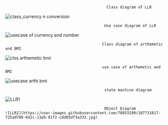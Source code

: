                                                  Class diagram of LLR
 ![class_currency n conversion](https://user-images.githubusercontent.com/78848632/107731074-088dfe00-6d1b-11eb-9c02-2be7931c631e.jpg)
 
                                                Use case diagram of LLR
                                     
![usecase of currency and number](https://user-images.githubusercontent.com/78848632/107731156-3f641400-6d1b-11eb-9701-7f08a7bd4553.jpg)

                                               Class diagram of arthemetic and BMI
             
 ![clss arthemetic bmi](https://user-images.githubusercontent.com/78853339/107731380-db8e1b00-6d1b-11eb-9955-b3473b92b4b8.jpg)
 
 
                                               use case of arthemetic and BMI
                                               
 ![usecase arthi bmi](https://user-images.githubusercontent.com/78853339/107731482-1b550280-6d1c-11eb-983a-f5a876f27936.jpg)
 
                                                state machine diagram 
  ![LLR1](https://user-images.githubusercontent.com/78853299/107731614-71c24100-6d1c-11eb-9012-1e222a337f2d.jpg)
      
                                                Object Diagram                                             
    ![LLR2](https://user-images.githubusercontent.com/78853299/107731617-725ad780-6d1c-11eb-81f2-cdd05df3a333.jpg)                                            
                                         
